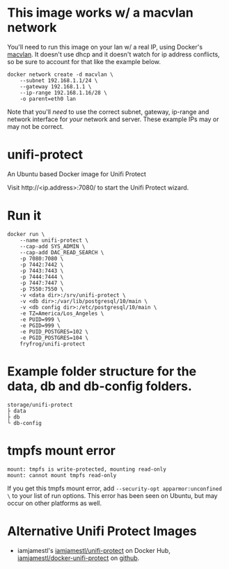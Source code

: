 # This image works w/ a macvlan network

You'll need to run this image on your lan w/ a real IP, using Docker's [macvlan](https://docs.docker.com/network/macvlan/). It doesn't use dhcp and it doesn't watch for ip address conflicts, so be sure to account for that like the example below.

```
docker network create -d macvlan \
    --subnet 192.168.1.1/24 \
    --gateway 192.168.1.1 \
    --ip-range 192.168.1.16/28 \
    -o parent=eth0 lan
```

Note that you'll *need* to use the correct subnet, gateway, ip-range and network interface for *your* network and server. These example IPs may or may not be correct.

# unifi-protect
An Ubuntu based Docker image for Unifi Protect

Visit http://<ip.address>:7080/ to start the Unifi Protect wizard.

# Run it

```
docker run \
    --name unifi-protect \
    --cap-add SYS_ADMIN \
    --cap-add DAC_READ_SEARCH \
    -p 7080:7080 \
    -p 7442:7442 \
    -p 7443:7443 \
    -p 7444:7444 \
    -p 7447:7447 \
    -p 7550:7550 \
    -v <data dir>:/srv/unifi-protect \
    -v <db dir>:/var/lib/postgresql/10/main \
    -v <db config dir>:/etc/postgresql/10/main \
    -e TZ=America/Los_Angeles \
    -e PUID=999 \
    -e PGID=999 \
    -e PUID_POSTGRES=102 \
    -e PGID_POSTGRES=104 \
    fryfrog/unifi-protect
```

# Example folder structure for the data, db and db-config folders.

```
storage/unifi-protect
├ data
├ db
└ db-config
```

#  tmpfs mount error

```
mount: tmpfs is write-protected, mounting read-only
mount: cannot mount tmpfs read-only
```

If you get this tmpfs mount error, add `--security-opt apparmor:unconfined \` to your list of run options. This error has been seen on Ubuntu, but may occur on other platforms as well.

# Alternative Unifi Protect Images

* iamjamestl's [iamjamestl/unifi-protect](https://hub.docker.com/r/iamjamestl/unifi-protect) on Docker Hub, [iamjamestl/docker-unifi-protect](https://github.com/iamjamestl/docker-unifi-protect) on [github](
).
